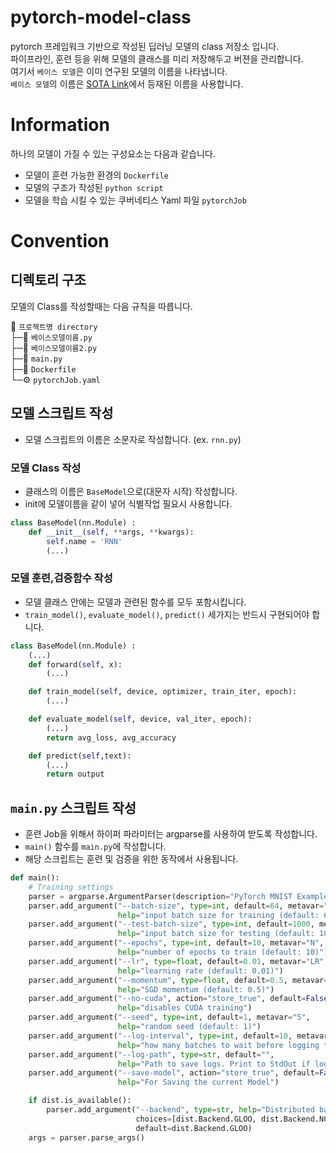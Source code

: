 # pytorch-model-class
pytorch 프레임워크 기반으로 작성된 딥러닝 모델의 class 저장소 입니다.    
파이프라인, 훈련 등을 위해 모델의 클래스를 미리 저장해두고 버젼을 관리합니다.    
여기서 `베이스 모델`은 이미 연구된 모델의 이름을 나타냅니다.    
`베이스 모델`의 이름은 [SOTA Link](https://paperswithcode.com/area/natural-language-processing)에서 등재된 이름을 사용합니다.

# Information
하나의 모델이 가질 수 있는 구성요소는 다음과 같습니다.
* 모델이 훈련 가능한 환경의 `Dockerfile`
* 모델의 구조가 작성된 `python script`
* 모델을 학습 시킬 수 있는 쿠버네티스 Yaml 파일 `pytorchJob`

# Convention
## 디렉토리 구조
모델의 Class를 작성할때는 다음 규칙을 따릅니다.    
     
📁 `프로젝트명 directory`    
├─📃 `베이스모델이름.py`    
├─📃 `베이스모델이름2.py`    
├─📃 `main.py`    
├─🐳 `Dockerfile`    
└─⚙️ `pytorchJob.yaml`

## 모델 스크립트 작성
* 모델 스크립트의 이름은 소문자로 작성합니다. (ex. `rnn.py`)
### 모델 Class 작성
* 클래스의 이름은 `BaseModel`으로(대문자 시작) 작성합니다.
* init에 모델이름을 같이 넣어 식별작업 필요시 사용합니다.
```python
class BaseModel(nn.Module) :
    def __init__(self, **args, **kwargs):
        self.name = 'RNN'
        (...)
```
     
### 모델 훈련,검증함수 작성
* 모델 클래스 안에는 모델과 관련된 함수를 모두 포함시킵니다.
* `train_model()`, `evaluate_model()`, `predict()` 세가지는 반드시 구현되어야 합니다.
```python
class BaseModel(nn.Module) :
    (...)
    def forward(self, x):
        (...)

    def train_model(self, device, optimizer, train_iter, epoch):
        (...)

    def evaluate_model(self, device, val_iter, epoch):
        (...)
        return avg_loss, avg_accuracy

    def predict(self,text):
        (...)
        return output
```

## `main.py` 스크립트 작성
* 훈련 Job을 위해서 하이퍼 파라미터는 argparse를 사용하여 받도록 작성합니다.
* `main()` 함수를 `main.py`에 작성합니다.
* 해당 스크립트는 훈련 및 검증을 위한 동작에서 사용됩니다.
```python
def main():
    # Training settings
    parser = argparse.ArgumentParser(description="PyTorch MNIST Example")
    parser.add_argument("--batch-size", type=int, default=64, metavar="N",
                        help="input batch size for training (default: 64)")
    parser.add_argument("--test-batch-size", type=int, default=1000, metavar="N",
                        help="input batch size for testing (default: 1000)")
    parser.add_argument("--epochs", type=int, default=10, metavar="N",
                        help="number of epochs to train (default: 10)")
    parser.add_argument("--lr", type=float, default=0.01, metavar="LR",
                        help="learning rate (default: 0.01)")
    parser.add_argument("--momentum", type=float, default=0.5, metavar="M",
                        help="SGD momentum (default: 0.5)")
    parser.add_argument("--no-cuda", action="store_true", default=False,
                        help="disables CUDA training")
    parser.add_argument("--seed", type=int, default=1, metavar="S",
                        help="random seed (default: 1)")
    parser.add_argument("--log-interval", type=int, default=10, metavar="N",
                        help="how many batches to wait before logging training status")
    parser.add_argument("--log-path", type=str, default="",
                        help="Path to save logs. Print to StdOut if log-path is not set")
    parser.add_argument("--save-model", action="store_true", default=False,
                        help="For Saving the current Model")

    if dist.is_available():
        parser.add_argument("--backend", type=str, help="Distributed backend",
                            choices=[dist.Backend.GLOO, dist.Backend.NCCL, dist.Backend.MPI],
                            default=dist.Backend.GLOO)
    args = parser.parse_args()
```